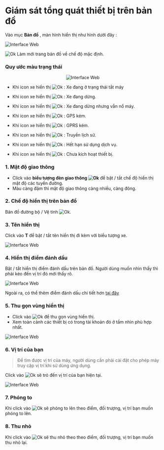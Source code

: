 # Giám sát tổng quát thiết bị trên bản đồ

Vào mục **Bản đồ** , màn hình hiển thị như hình dưới đây :

<span class="icon-left4">![Interface Web](/docs/assets/images/web-interface/app-gotrack365/home-365.jpg) 

<span class="icon-left svg-filter-info">![Ok](/docs/assets/images/web-interface/icon/SVG/icons8-refresh.svg) Làm mới trang bản đồ về chế độ mặc định. 

### Quy ước màu trạng thái
 <span style="display:block;text-align:center">![Interface Web](/docs/assets/images/web-interface/map/color-mode.png)

* Khi icon xe hiển thị   <span class="icon-left svg-filter-circlegreen">![Ok](/docs/assets/images/web-interface/icon/SVG/circle1.svg) : Xe đang ở trạng thái tắt máy

* Khi icon xe hiển thị   <span class="icon-left svg-filter-circlered">![Ok](/docs/assets/images/web-interface/icon/SVG/circle1.svg) : Xe đang dừng.

* Khi icon xe hiển thị   <span class="icon-left svg-filter-circleyellow">![Ok](/docs/assets/images/web-interface/icon/SVG/circle1.svg) : Xe đang dừng nhưng vẫn nổ máy.

* Khi icon xe hiển thị   <span class="icon-left svg-filter-circlepurple">![Ok](/docs/assets/images/web-interface/icon/SVG/circle1.svg) : GPS kém.

* Khi icon xe hiển thị   <span class="icon-left svg-filter-circleden">![Ok](/docs/assets/images/web-interface/icon/SVG/circle1.svg) : GPRS kém.

* Khi icon xe hiển thị   <span class="icon-left svg-filter-circlexam">![Ok](/docs/assets/images/web-interface/icon/SVG/circle1.svg) : Truyền lịch sử.

* Khi icon xe hiển thị   <span class="icon-left svg-filter-circlenau">![Ok](/docs/assets/images/web-interface/icon/SVG/circle1.svg) : Hết hạn sử dụng dịch vụ.

* Khi icon xe hiển thị   <span class="icon-left svg-filter-circlexamtro">![Ok](/docs/assets/images/web-interface/icon/SVG/circle1.svg) : Chưa kích hoạt thiết bị.

### 1. Mật độ giao thông 
* Click vào **biểu tượng đèn giao thông <span class="icon-left">![Ok](/docs/assets/images/web-interface/app-gotrack365/traffic-light.png)** để bật / tắt chế độ hiển thị mật độ các tuyến đường.
* Màu càng đậm thì mật độ giao thông càng nhiều, càng đông.

###  2. Chế độ hiển thị trên bản đồ 

 
 Bản đồ đường bộ / Vệ tinh <span class="icon-left">![Ok](/docs/assets/images/web-interface/app-gotrack365/satellite-map.png).

### 3. Tên hiển thị

 Click vào **T** để bật / tắt tên hiển thị đi kèm với biểu tượng xe.

 <span class="icon-left5">![Interface Web](/docs/assets/images/web-interface/app-gotrack365/name.jpg) 

### 4. Hiển thị điểm đánh dấu
Bật / tắt hiển thị điểm đánh dấu trên bản đồ. Người dùng muốn nhìn thấy thì phải kéo đến vị trí đó mới thấy rõ.

 <span class="icon-left4">![Interface Web](/docs/assets/images/web-interface/app-gotrack365/poi-365.jpg) 
 
 Ngoài ra, có thể thêm điểm đánh dấu chi tiết hơn [tại đây](vi/modules/app-gotrack365/poi/#poi) <div id="poi"> 

### 5. Thu gọn vùng hiển thị 

* Click vào <span class="icon-left svg-filter-info">![Ok](/docs/assets/images/web-interface/icon/SVG/direction-arrow-fit.svg) để thu gọn vùng hiển thị.
* Xem toàn cảnh các thiết bị có trong tài khoản đó ở tầm nhìn phù hợp nhất. 

<span class="icon-left5">![Interface Web](/docs/assets/images/web-interface/app-gotrack365/location.jpg)

### 6. Vị trí của bạn

> Để tìm được vị trí của máy, người dùng cần phải cài đặt cho phép máy truy cập vị trí khi sử dùng ứng dụng. 

Click vào <span class="icon-left svg-filter-info">![Ok](/docs/assets/images/web-interface/icon/SVG/icons8-hunt-50.png) sẽ trỏ đến vị trí của bạn hiện tại.

<span class="icon-left4">![Interface Web](/docs/assets/images/web-interface/app-gotrack365/location-1.jpg)

### 7. Phóng to
 
 Khi click vào <span class="icon-left svg-filter-info">![Ok](/docs/assets/images/web-interface/icon/SVG/plus-circle.svg) sẽ phóng to lên theo điểm, đối trượng, vị trí bạn muốn phóng to lên.

 
 ### 8. Thu nhỏ 

 Khi click vào <span class="icon-left svg-filter-info">![Ok](/docs/assets/images/web-interface/icon/SVG/minus-circle.svg) sẽ thu nhỏ theo theo điểm, đối trượng, vị trí bạn muốn thu nhỏ lại.




 
 